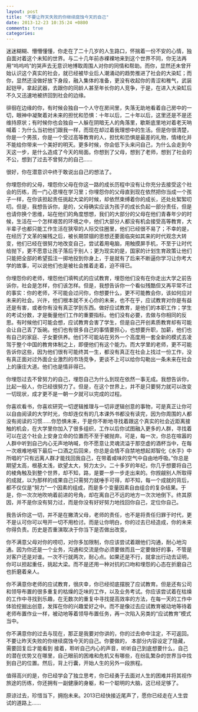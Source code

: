 ```yaml
---
layout: post
title: "不要让昨天失败的你继续腐蚀今天的自己"
date: 2013-12-23 10:35:24 +0800
comments: true
categories: 
---
```

迷迷糊糊、懵懵懂懂，你走在了二十几岁的人生路口，怀揣着一份不安的心情，独自面对着这个未知的世界。与二十几年前赤裸裸地来到这个世界不同，你无法再用“呜呜呜”的哭声去无意识地博取周围人对你的同情和帮助。而你，显然还未曾开始认识这个真实的社会，就已经被毕业后人潮涌动的趋势推进了社会的大染缸；而你，显然还没做好放下身段，融入集体的准备，更没有收起你的青涩和稚气，武装起铠甲，拿起武器，去跟你的同龄人甚至年长你的人竞争，于是，在进入大染缸后不久又迅速地被挤回到社会的边缘。

<!--more-->

徘徊在边缘的你，有时候会独自一个人守在房间里，失落无助地看着自己房中的一切，眼神中凝聚着对未来的担忧和恐惧：十年以后，二十年以后，这里还是不是还维持原状；有时候你也会独自一人躲在阴暗无人的角落里，歇斯底里地对着老天呐喊着：为什么当初他们跟我一样，而现在却过着我理想中的生活。但是你很清楚，你是一个男孩，你是一个受过高等教育的人，担忧和恐惧是最差的礼物，情绪化并不能给你带来一个美好的明天。更多时候，你会低下头来问自己，为什么会走到今天这一步，是什么造成了今天的局面。你想到了父母，想到了老师，想到了社会的不公，想到了过去不曾努力的自己……

很好，你在潜意识中终于敢说出自己的想法了。

你埋怨你的父母，埋怨你父母在你这一路的成长历程中没有让你充分去接受这个社会的历练，而一门心思埋在学习里；你埋怨你的父母直到现在依然把你当成一个孩子一样，在你该担起责任挑起大梁的时候，却依然束缚着你的成长，还处处絮絮叨叨。但是，我想告诉你，是的，父母确实应该为孩子的成长负起一部分责任，但是也请你换个思维，站在他们的角度想想，我们的大部分的父母在他们青春年少的时候，生活在一个怎样艰苦的环境之中，他们大部分人都没有机会接受高等教育，大半辈子也都只能工作生活在狭窄的人际交往圈里，他们已经很不易了；不幸的是，在经历了文革的摧残之后，被长期禁锢的思想还要面临突如其来的时代观念大转变，他们已经在很努力地改变自己，尝试着用电脑，用触摸屏手机，不至于让时代给抛下，更不愿意让孩子落后于别人；更为现实的是，国家的计划生育政策让他们只能把全部的希望孤注一掷地投到你身上，于是就有了后来不断逼你学习让你考大学的故事，可以说他们也是被社会推着走着，迫不得已。

你埋怨你的老师，埋怨他们填鸭式的应试教育，埋怨他们没有在你走出大学之前告诉你，社会是怎样，你们该怎样。但是，我想告诉你一个看似残酷但又再平常不过的事实：你的老师，不可能会过问你，你想要什么，更不可能教会你，该如何应对未来的社会。兴许，他们根本就不关心你的未来，也不在乎，应试教育对你是有益还是有害，或者你有没有真正学到东西。做好应试教育，是他们的本职工作；学生的考试分数，才是衡量他们工作的重要指标。他们没有必要，去做与你相同的反思。有时候他们可能会想，应试教育会害了学生，但是自己开创素质教育却有可能会让自己丢了饭碗。他们也有很多自己的事情要担心，也想要升职，加薪，他们也有自己的家庭、子女要供养。他们不可能站在另外一个高度用一套全新的模式去凌驾于整个中国的教育体制之上，即便他们有这个能力。而大学里的老师，更不可能告诉你这些，因为他们很有可能终其一生，都没有真正在社会上找过一份工作，没有真正面对过外面企业激烈的市场竞争，更谈不上可以给你勾勒出一条未来在社会上的康庄大道。他们也是情非得已。

你埋怨过去不曾努力的自己，埋怨自己为什么到现在依然一事无成。我想告诉你，比起一般人，你已经很努力了。但是，在这个世界上，并不是只要努力就可以改变一切现状，成才更不是一朝一夕就可以完成的过程。

你喜欢看书，你喜欢研究一切逻辑推理与一切非逻辑创意的事物，可是真正让你可以自由阅读的大学时光，你却连仅有的几本课外书都没有读完，因为你周围的人都没有阅读的习惯……你恐惧未来，于是你不断地寻找着跟这个真实的社会近距离接触的机会，在大学里你加入了很多组织，工作以后你试图融入更多的人群，寻找着可以在这个社会上安身立命的位置而不至于被抛弃。可是，每一次，你总在喧嚣的人群中听到自己内心无声地呐喊，你不愿意让灵魂流溢于那空虚的酒杯当中，在每一次艰难地咽下最后一口酒之后回来，你总是会情不自禁地想起郑智化《水手》中所唱的“只有远离人群才能找回我自己，在带着咸味的空气中自由地呼吸。”你总是期望太高，根基太浅，欲望太大，努力太少。二十多岁的年纪，你几乎想要将自己的棱角触及到整个世界，却不知，路，是要一步一步走出来的。你觊觎别人所取得的成就，以为那样的成果自己只需努力就唾手可得，却不知，每一个成就的背后，都不仅仅是“努力”一个因素的组成，而是多个变量因素自由组合的复杂结果。于是，你一次次地吹响着前进的号角，却在离自己不远的地方一次次地倒下。终其原因，并不是你没有努力过，而是你没有好好努力地找回你自己，定位你自己。

我告诉你这一切，并不是在撇清父母，老师的责任，也不是将责任归罪于时代，更不是认可你可以甩开一切不用检讨。而是让你明白，你的过去已经造成，你的未来你得负责。历史是否重演取决于你当下是否做出改变。

你不满意父母对你的唠叨，对你多加限制，你应该尝试着跟他们沟通，耐心地沟通。因为你还是一个业务，沟通和交流是你必须要做而且一定要做好的事，不管是对客户还是对谁。一次不行就两次，耐心点。如果还是不行，就拿出行动去证明，你可以担起重任，挑起大梁。而不是还用一种对抗的口吻和埋怨的心态在折磨自己也折磨着亲人。

你不满意你老师的应试教育，很庆幸，你已经彻底摆脱了应试教育。但是还有公司和领导布置的很多重复的枯燥的乏味的工作，以及业务考试。你应该尝试着在枯燥的工作中寻找到乐趣，在无数次的重复中寻找提高效率的方法，在每一天的工作中体验挖掘出创意，发挥在你的兴趣爱好之中。而不是像过去应试教育被动地等待着老师布置作业一样，被动地等着领导布置任务，再一次陷入另类的“应试教育”模式当中。

你不满意你的过去与现在，那正是我要对你讲的，你的过去命中注定，不可返回。不要让昨天失败的你继续腐蚀今天的自己。你要做的，
本部分内容设定了隐藏，需要回复后才能看到
接着，聆听自己内心的声音，听听自己到底想要什么，自己的潜在优势又在哪里，自己眼前的困难和危机又有哪些，在纷乱繁杂的世界当中找到自己的位置。然后，背上行囊，开始人生的另外一段旅程。

值得高兴的是，你已经学会了独立思考，你已经勇于去面对人生的困难并将其视作旅途的历练，你还拥有一副健康的身躯，和一个聪明的大脑，这已经足够了。

原谅过去，珍惜当下，拥抱未来。2013已经快接近尾声了，愿你已经走在人生尝试的道路上……